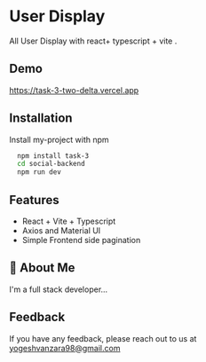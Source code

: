
# User Display

All User Display with react+ typescript + vite .

## Demo

https://task-3-two-delta.vercel.app
## Installation

Install my-project with npm

```bash
  npm install task-3
  cd social-backend
  npm run dev
```

## Features

- React + Vite + Typescript 
- Axios and Material UI
- Simple Frontend side pagination


## 🚀 About Me

I'm a full stack developer...

## Feedback

If you have any feedback, please reach out to us at yogeshvanzara98@gmail.com
